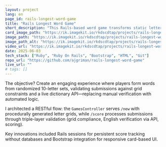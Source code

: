 ```yaml
---
layout: project
lang: en
page_id: rails-longest-word-game
title: "Rails Longest Word Game"
short_description: "This Rails-based word game transforms static letter grids into dynamic interactions. Built during my Le Wagon bootcamp."
card_image_path: "https://ik.imagekit.io/rkdscdtap/projects/rails-longest-word-game1.png?updatedAt=1748955639638"
image_path: "https://ik.imagekit.io/rkdscdtap/projects/rails-longest-word2.png?updatedAt=1748956151228"
image_path_alt: "https://ik.imagekit.io/rkdscdtap/projects/rails-longest-word3.png?updatedAt=1748956113489"
video_url: "https://ik.imagekit.io/rkdscdtap/projects/rails-longest-word-game.mp4?updatedAt=1748955223374"
date: 2025-06-03
tech_stack: ["Ruby", "Ruby On Rails", "Bootstrap", "HTML", "Git"]
repo_url: "https://github.com/ajgriman/rails-longest-word-game"
live_url: ""
# tags: []
---
```


The objective? Create an engaging experience where players form words from randomized 10-letter sets, validating submissions against grid constraints and a live dictionary API—replacing manual verification with automated logic.  

I architected a RESTful flow: the `GamesController` serves `/new` with procedurally generated letter grids, while `/score` processes submissions through triple-layer validation (grid compliance, English verification via API, scoring).

Key innovations included Rails sessions for persistent score tracking without databases and Bootstrap integration for responsive card-based UI.  
